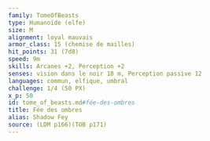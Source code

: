```yaml
---
family: TomeOfBeasts
type: Humanoïde (elfe)
size: M
alignment: loyal mauvais
armor_class: 15 (chemise de mailles)
hit_points: 31 (7d8)
speed: 9m
skills: Arcanes +2, Perception +2
senses: vision dans le noir 18 m, Perception passive 12
languages: commun, elfique, umbral
challenge: 1/4 (50 PX)
x_p: 50
id: tome_of_beasts.md#fée-des-ombres
title: Fée des ombres
alias: Shadow Fey
source: (LDM p166)(TOB p171)
---
```


